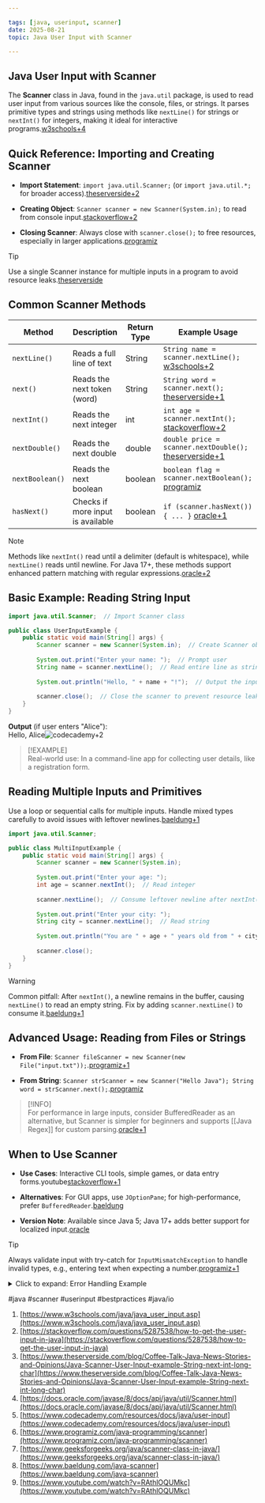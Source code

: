 ```yaml
---

tags: [java, userinput, scanner]  
date: 2025-08-21  
topic: Java User Input with Scanner

---
```


## Java User Input with Scanner

The **Scanner** class in Java, found in the `java.util` package, is used to read user input from various sources like the console, files, or strings. It parses primitive types and strings using methods like `nextLine()` for strings or `nextInt()` for integers, making it ideal for interactive programs.[w3schools+4](https://www.w3schools.com/java/java_user_input.asp)

## Quick Reference: Importing and Creating Scanner

- **Import Statement**: `import java.util.Scanner;` (or `import java.util.*;` for broader access).[theserverside+2](https://www.theserverside.com/blog/Coffee-Talk-Java-News-Stories-and-Opinions/Java-Scanner-User-Input-example-String-next-int-long-char)
    
- **Creating Object**: `Scanner scanner = new Scanner(System.in);` to read from console input.[stackoverflow+2](https://stackoverflow.com/questions/5287538/how-to-get-the-user-input-in-java)
    
- **Closing Scanner**: Always close with `scanner.close();` to free resources, especially in larger applications.[programiz](https://www.programiz.com/java-programming/scanner)
    

> [!TIP]  
> Use a single Scanner instance for multiple inputs in a program to avoid resource leaks.[theserverside](https://www.theserverside.com/blog/Coffee-Talk-Java-News-Stories-and-Opinions/Java-Scanner-User-Input-example-String-next-int-long-char)

## Common Scanner Methods

|Method|Description|Return Type|Example Usage|
|---|---|---|---|
|`nextLine()`|Reads a full line of text|String|`String name = scanner.nextLine();` [w3schools+2](https://www.w3schools.com/java/java_user_input.asp)|
|`next()`|Reads the next token (word)|String|`String word = scanner.next();` [theserverside+1](https://www.theserverside.com/blog/Coffee-Talk-Java-News-Stories-and-Opinions/Java-Scanner-User-Input-example-String-next-int-long-char)|
|`nextInt()`|Reads the next integer|int|`int age = scanner.nextInt();` [stackoverflow+2](https://stackoverflow.com/questions/5287538/how-to-get-the-user-input-in-java)|
|`nextDouble()`|Reads the next double|double|`double price = scanner.nextDouble();` [theserverside+1](https://www.theserverside.com/blog/Coffee-Talk-Java-News-Stories-and-Opinions/Java-Scanner-User-Input-example-String-next-int-long-char)|
|`nextBoolean()`|Reads the next boolean|boolean|`boolean flag = scanner.nextBoolean();` [programiz](https://www.programiz.com/java-programming/scanner)|
|`hasNext()`|Checks if more input is available|boolean|`if (scanner.hasNext()) { ... }` [oracle+1](https://docs.oracle.com/javase/8/docs/api/java/util/Scanner.html)|

> [!NOTE]  
> Methods like `nextInt()` read until a delimiter (default is whitespace), while `nextLine()` reads until newline. For Java 17+, these methods support enhanced pattern matching with regular expressions.[oracle+2](https://docs.oracle.com/javase/8/docs/api/java/util/Scanner.html)

## Basic Example: Reading String Input

```java
import java.util.Scanner;  // Import Scanner class

public class UserInputExample {
    public static void main(String[] args) {
        Scanner scanner = new Scanner(System.in);  // Create Scanner object for console input
        
        System.out.print("Enter your name: ");  // Prompt user
        String name = scanner.nextLine();  // Read entire line as string
        
        System.out.println("Hello, " + name + "!");  // Output the input
        
        scanner.close();  // Close the scanner to prevent resource leaks
    }
}

```

**Output** (if user enters "Alice"):  
Hello, Alice![codecademy+2](https://www.codecademy.com/resources/docs/java/user-input)

> [!EXAMPLE]  
> Real-world use: In a command-line app for collecting user details, like a registration form.

## Reading Multiple Inputs and Primitives

Use a loop or sequential calls for multiple inputs. Handle mixed types carefully to avoid issues with leftover newlines.[baeldung+1](https://www.baeldung.com/java-scanner)

```java
import java.util.Scanner;

public class MultiInputExample {
    public static void main(String[] args) {
        Scanner scanner = new Scanner(System.in);
        
        System.out.print("Enter your age: ");
        int age = scanner.nextInt();  // Read integer
        
        scanner.nextLine();  // Consume leftover newline after nextInt()
        
        System.out.print("Enter your city: ");
        String city = scanner.nextLine();  // Read string
        
        System.out.println("You are " + age + " years old from " + city + ".");
        
        scanner.close();
    }
}

```

> [!WARNING]  
> Common pitfall: After `nextInt()`, a newline remains in the buffer, causing `nextLine()` to read an empty string. Fix by adding `scanner.nextLine()` to consume it.[baeldung+1](https://www.baeldung.com/java-scanner)

## Advanced Usage: Reading from Files or Strings

- **From File**: `Scanner fileScanner = new Scanner(new File("input.txt"));`.[programiz+1](https://www.programiz.com/java-programming/scanner)
    
- **From String**: `Scanner strScanner = new Scanner("Hello Java"); String word = strScanner.next();`.[programiz](https://www.programiz.com/java-programming/scanner)
    

> [!INFO]  
> For performance in large inputs, consider BufferedReader as an alternative, but Scanner is simpler for beginners and supports [[Java Regex]] for custom parsing.[oracle+1](https://docs.oracle.com/javase/8/docs/api/java/util/Scanner.html)

## When to Use Scanner

- **Use Cases**: Interactive CLI tools, simple games, or data entry forms.youtube[stackoverflow+1](https://stackoverflow.com/questions/5287538/how-to-get-the-user-input-in-java)
    
- **Alternatives**: For GUI apps, use `JOptionPane`; for high-performance, prefer `BufferedReader`.[baeldung](https://www.baeldung.com/java-scanner)
    
- **Version Note**: Available since Java 5; Java 17+ adds better support for localized input.[oracle](https://docs.oracle.com/javase/8/docs/api/java/util/Scanner.html)
    

> [!TIP]  
> Always validate input with try-catch for `InputMismatchException` to handle invalid types, e.g., entering text when expecting a number.[programiz+1](https://www.programiz.com/java-programming/scanner)

<details> <summary>Click to expand: Error Handling Example</summary>

java

`import java.util.Scanner; import java.util.InputMismatchException; public class ErrorHandlingExample {     public static void main(String[] args) {        Scanner scanner = new Scanner(System.in);        try {            System.out.print("Enter an integer: ");            int number = scanner.nextInt();            System.out.println("You entered: " + number);        } catch (InputMismatchException e) {            System.out.println("Invalid input! Please enter an integer.");        } finally {            scanner.close();        }    } }`

</details>

#java #scanner #userinput #bestpractices #java/io

1. [https://www.w3schools.com/java/java_user_input.asp](https://www.w3schools.com/java/java_user_input.asp)
2. [https://stackoverflow.com/questions/5287538/how-to-get-the-user-input-in-java](https://stackoverflow.com/questions/5287538/how-to-get-the-user-input-in-java)
3. [https://www.theserverside.com/blog/Coffee-Talk-Java-News-Stories-and-Opinions/Java-Scanner-User-Input-example-String-next-int-long-char](https://www.theserverside.com/blog/Coffee-Talk-Java-News-Stories-and-Opinions/Java-Scanner-User-Input-example-String-next-int-long-char)
4. [https://docs.oracle.com/javase/8/docs/api/java/util/Scanner.html](https://docs.oracle.com/javase/8/docs/api/java/util/Scanner.html)
5. [https://www.codecademy.com/resources/docs/java/user-input](https://www.codecademy.com/resources/docs/java/user-input)
6. [https://www.programiz.com/java-programming/scanner](https://www.programiz.com/java-programming/scanner)
7. [https://www.geeksforgeeks.org/java/scanner-class-in-java/](https://www.geeksforgeeks.org/java/scanner-class-in-java/)
8. [https://www.baeldung.com/java-scanner](https://www.baeldung.com/java-scanner)
9. [https://www.youtube.com/watch?v=RAthlOQUMkc](https://www.youtube.com/watch?v=RAthlOQUMkc)